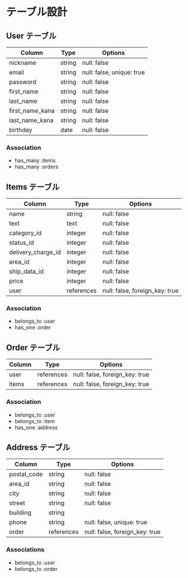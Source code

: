 # テーブル設計

## User テーブル

| Column          | Type    | Options                   |
| --------------  | ------- | ------------------------- |
| nickname        | string  | null: false               |
| email           | string  | null: false, unique: true |
| password        | string  | null: false               |
| first_name      | string  | null: false               |
| last_name       | string  | null: false               |
| first_name_kana | string  | null: false               |
| last_name_kana  | string  | null: false               |
| birthday        | date    | null: false               |


### Association

 - has_many :items
 - has_many :orders


## Items テーブル

| Column             | Type       | Options                        |
| ------------------ | ---------- | ------------------------------ |
| name               | string     | null: false                    |
| text               | text       | null: false                    |
| category_id        | integer    | null: false                    |
| status_id          | integer    | null: false                    |
| delivery_charge_id | integer    | null: false                    |
| area_id            | integer    | null: false                    |
| ship_data_id       | integer    | null: false                    |
| price              | integer    | null: false                    |
| user　　            | references | null: false, foreign_key: true |

### Association

 - belongs_to :user
 - has_one :order


## Order テーブル

| Column          | Type       | Options                        |
| --------------- | ---------- | ------------------------------ |
| user            | references | null: false, foreign_key: true |
| items           | references | null: false, foreign_key: true |

### Association

 - belongs_to :user
 - belongs_to :item
 - has_one :address



## Address テーブル

| Column          | Type       | Options                        |
| --------------- | ---------- | ------------------------------ |
| postal_code     | string     | null: false                    |
| area_id         | string     | null: false                    |
| city            | string     | null: false                    |
| street          | string     | null: false                    |
| building        | string     |                                |
| phone           | string     | null: false, unique: true      |
| order           | references | null: false, foreign_key: true |

### Associations

 - belongs_to :user
 - belongs_to :order
